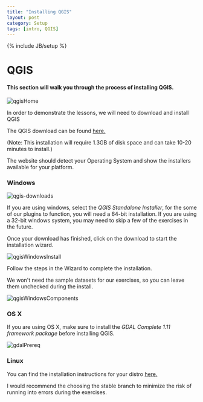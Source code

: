 ```yaml
---
title: "Installing QGIS"
layout: post
category: Setup
tags: [intro, QGIS]
---
```


{% include JB/setup %}

# QGIS

#### This section will walk you through the process of installing QGIS.

![qgisHome]({{BASE_PATH}}{{ASSET_PATH}}/images/qgis-home.png)

In order to demonstrate the lessons, we will need to download and install QGIS

The QGIS download can be found [here.](http://www.qgis.org/en/site/forusers/download.html)

(Note: This installation will require 1.3GB of disk space and can take 10-20 minutes to install.)

The website should detect your Operating System and show the installers available for your platform.

### Windows

![qgis-downloads]({{BASE_PATH}}{{ASSET_PATH}}/images/qgis-downloads.png)

If you are using windows, select the *QGIS Standalone Installer*, for the some of our plugins to function, you will need a 64-bit installation. If you are using a 32-bit windows system, you may need to skip a few of the exercises in the future.

Once your download has finished, click on the download to start the installation wizard.

![qgisWindowsInstall]({{BASE_PATH}}{{ASSET_PATH}}/images/qgis-windows-install.png)

Follow the steps in the Wizard to complete the installation.

We won't need the sample datasets for our exercises, so you can leave them unchecked during the install.

![qgisWindowsComponents]({{BASE_PATH}}{{ASSET_PATH}}/images/qgis-windows-components.png)



### OS X

If you are using OS X, make sure to install the *GDAL Complete 1.11 framework package* before installing QGIS.

![gdalPrereq]({{BASE_PATH}}{{ASSET_PATH}}/images/gdal-prereq.png)

### Linux

You can find the installation instructions for your distro [here.](http://qgis.org/en/site/forusers/alldownloads.html#linux)

I would recommend the choosing the stable branch to minimize the risk of running into errors during the exercises.

